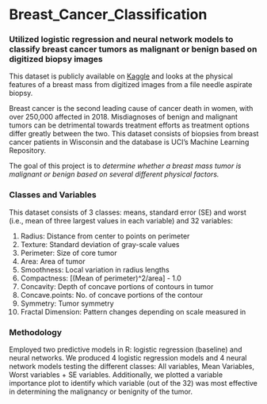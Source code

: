 # Breast_Cancer_Classification
### Utilized logistic regression and neural network models to classify breast cancer tumors as malignant or benign based on digitized biopsy images 

This dataset is publicly available on [Kaggle](https://www.kaggle.com/uciml/breast-cancer-wisconsin-data) and looks at the physical features of a breast mass from digitized images from a file needle aspirate biopsy.

Breast cancer is the second leading cause of cancer death in women, with over 250,000 affected in 2018. Misdiagnoses of benign and malignant tumors can be detrimental towards treatment efforts as treatment options differ greatly between the two. This dataset consists of biopsies from breast cancer patients in Wisconsin and the database is UCI’s Machine Learning Repository.

The goal of this project is to _determine whether a breast mass tumor is malignant or benign based on several different physical factors._

### Classes and Variables 
This dataset consists of 3 classes: means, standard error (SE) and worst (i.e., mean of three largest values in each variable) 
and 32 variables: 
1. Radius: Distance from center to points on perimeter 
2. Texture: Standard deviation of gray-scale values 
3. Perimeter: Size of core tumor 
4. Area: Area of tumor 
5. Smoothness: Local variation in radius lengths 
6. Compactness: [(Mean of perimeter)^2/area] - 1.0 
7. Concavity: Depth of concave portions of contours in tumor 
8. Concave.points: No. of concave portions of the contour 
9. Symmetry: Tumor symmetry 
10. Fractal Dimension: Pattern changes depending on scale measured in

### Methodology
Employed two predictive models in R: logistic regression (baseline) and neural networks. We produced 4 logistic regression models and 4 neural network models testing the different classes: All variables, Mean Variables, Worst variables + SE variables. Additionally, we plotted a variable importance plot to identify which variable (out of the 32) was most effective in determining the malignancy or benignity of the tumor.

